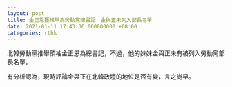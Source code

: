 ```yaml
---
layout: post
title: 金正恩獲推舉為勞動黨總書記　金與正未列入部長名單
date: 2021-01-11 17:43:36.000000000 +08:00
categories: rthk
---
```


北韓勞動黨推舉領袖金正恩為總書記，不過，他的妹妹金與正未有被列入勞動黨部長名單。

有分析認為，現時評論金與正在北韓政壇的地位是否有變，言之尚早。
